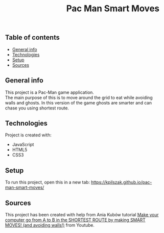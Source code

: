 <h1 align="right">Pac Man Smart Moves</h1><br>

## Table of contents
* [General info](#general-info)
* [Technologies](#technologies)
* [Setup](#setup)
* [Sources](#sources)

## General info
This project is a Pac-Man game application.  
The main purpose of this is to move around the grid to eat while avoiding walls and ghosts. In this version of the game ghosts are smarter and can chase you using shortest route.    
	
## Technologies
Project is created with:
* JavaScript
* HTML5
* CSS3  

## Setup
To run this project, open this in a new tab: <a href="https://kpilszak.github.io/pac-man-smart-moves/">https://kpilszak.github.io/pac-man-smart-moves/</a>

## Sources
This project has been created with help from Ania Kubów tutorial <a href="https://www.youtube.com/watch?v=Rr2xCoOm5BM">Make your computer go from A to B in the SHORTEST ROUTE by making SMART MOVES! (and avoiding walls!)</a> from Youtube.
